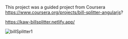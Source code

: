This project was a guided project from Coursera https://www.coursera.org/projects/bill-splitter-angularjs?

https://kaw-billsplitter.netlify.app/

![billSplitter1](https://user-images.githubusercontent.com/36702039/209961189-862ba9a0-adb3-4c4f-a0fc-cca00c7a1362.png)